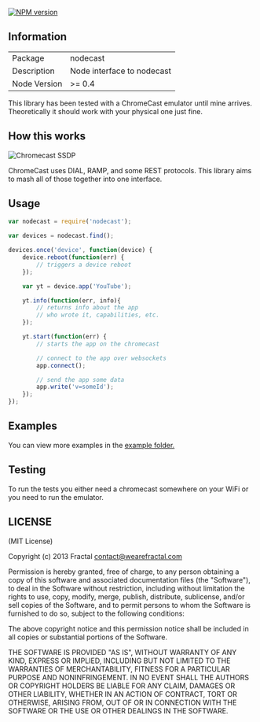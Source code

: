 [![NPM version](https://badge.fury.io/js/nodecast.png)](http://badge.fury.io/js/nodecast)

## Information

<table>
<tr>
<td>Package</td><td>nodecast</td>
</tr>
<tr>
<td>Description</td>
<td>Node interface to nodecast</td>
</tr>
<tr>
<td>Node Version</td>
<td>>= 0.4</td>
</tr>
</table>

This library has been tested with a ChromeCast emulator until mine arrives. Theoretically it should work with your physical one just fine.

## How this works

![Chromecast SSDP](http://geeknizer.com/wp-content/uploads/2013/07/dial-discovery.jpg)

ChromeCast uses DIAL, RAMP, and some REST protocols. This library aims to mash all of those together into one interface.

## Usage

```javascript
var nodecast = require('nodecast');

var devices = nodecast.find();

devices.once('device', function(device) {
	device.reboot(function(err) {
		// triggers a device reboot
	});

	var yt = device.app('YouTube');

	yt.info(function(err, info){
		// returns info about the app
		// who wrote it, capabilities, etc.
	});

	yt.start(function(err) {
		// starts the app on the chromecast

		// connect to the app over websockets
		app.connect();

		// send the app some data
		app.write('v=someId');
	});
});
```

## Examples

You can view more examples in the [example folder.](https://github.com/wearefractal/nodecast/tree/master/examples)

## Testing

To run the tests you either need a chromecast somewhere on your WiFi or you need to run the emulator.

## LICENSE

(MIT License)

Copyright (c) 2013 Fractal <contact@wearefractal.com>

Permission is hereby granted, free of charge, to any person obtaining
a copy of this software and associated documentation files (the
"Software"), to deal in the Software without restriction, including
without limitation the rights to use, copy, modify, merge, publish,
distribute, sublicense, and/or sell copies of the Software, and to
permit persons to whom the Software is furnished to do so, subject to
the following conditions:

The above copyright notice and this permission notice shall be
included in all copies or substantial portions of the Software.

THE SOFTWARE IS PROVIDED "AS IS", WITHOUT WARRANTY OF ANY KIND,
EXPRESS OR IMPLIED, INCLUDING BUT NOT LIMITED TO THE WARRANTIES OF
MERCHANTABILITY, FITNESS FOR A PARTICULAR PURPOSE AND
NONINFRINGEMENT. IN NO EVENT SHALL THE AUTHORS OR COPYRIGHT HOLDERS BE
LIABLE FOR ANY CLAIM, DAMAGES OR OTHER LIABILITY, WHETHER IN AN ACTION
OF CONTRACT, TORT OR OTHERWISE, ARISING FROM, OUT OF OR IN CONNECTION
WITH THE SOFTWARE OR THE USE OR OTHER DEALINGS IN THE SOFTWARE.
